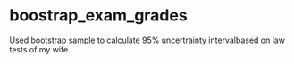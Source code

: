 # boostrap_exam_grades

Used bootstrap sample to calculate 95% uncertrainty intervalbased on law tests of my wife.
